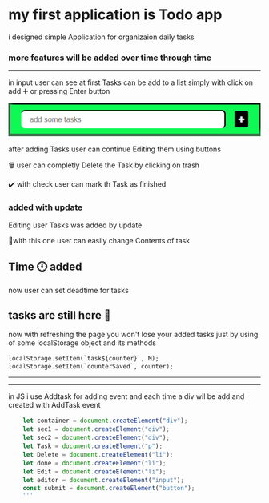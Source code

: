# my first application is Todo app
i designed simple Application for organizaion daily tasks 


### more features will be added over time through time
---
in input user can see at first Tasks can be add to a list simply with click on add ➕ or pressing Enter button 

![input](/pics/input.png)

after adding Tasks user can continue Editing them using buttons

🗑️ user can completly Delete the Task by clicking on trash

✔️ with check user can mark th Task as finished

### added with update 
Editing user Tasks was added by update 

📝with this one user can easily change Contents of task 

## Time 🕛 added
now user can set deadtime for tasks

## tasks are still here 🥳
now with refreshing the page you won't lose your added tasks
just by using of some localStorage object and its methods
```javadcript
localStorage.setItem(`task${counter}`, M);
localStorage.setItem(`counterSaved`, counter);
```

---
---
in JS i use Addtask for adding event and each time a div wil be add and created with AddTask event 
```javaScript
    let container = document.createElement("div");
    let sec1 = document.createElement("div");
    let sec2 = document.createElement("div");
    let Task = document.createElement("p");
    let Delete = document.createElement("li");
    let done = document.createElement("li");
    let Edit = document.createElement("li");
    let editor = document.createElement("input");
    const submit = document.createElement("button");
    ```

